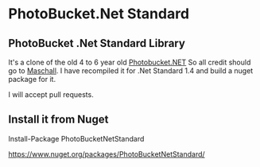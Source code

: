 # PhotoBucket.Net Standard
## PhotoBucket .Net Standard Library

It's a clone of the old 4 to 6 year old [Photobucket.NET](https://github.com/maschall/Photobucket.NET) So all credit should go to [Maschall](https://github.com/maschall).
I have recompiled it for .Net Standard 1.4 and build a nuget package for it.

I will accept pull requests.

## Install it from Nuget

 Install-Package PhotoBucketNetStandard
 
 https://www.nuget.org/packages/PhotoBucketNetStandard/

